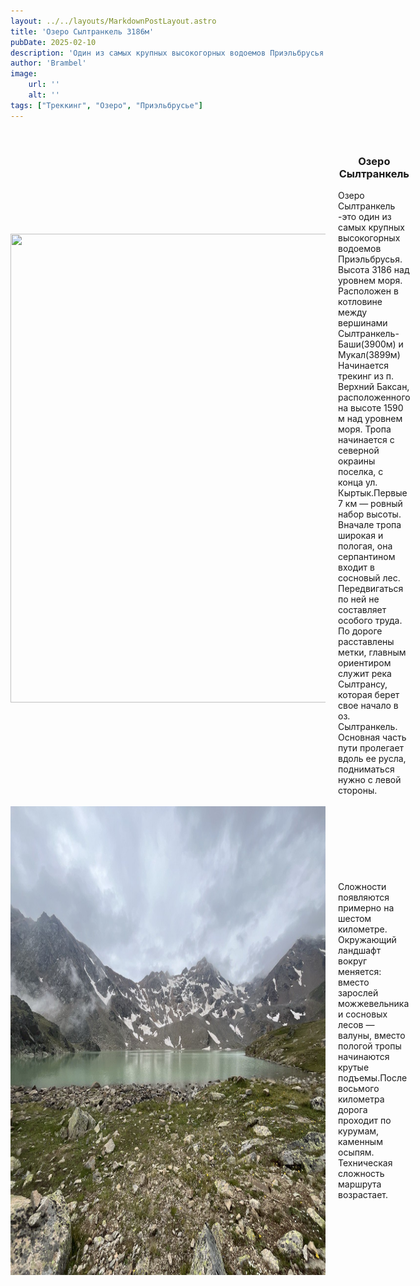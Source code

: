 ```yaml
---
layout: ../../layouts/MarkdownPostLayout.astro
title: 'Озеро Сылтранкель 3186м'
pubDate: 2025-02-10
description: 'Один из самых крупных высокогорных водоемов Приэльбрусья'
author: 'Brambel'
image:
    url: ''
    alt: ''
tags: ["Tреккинг", "Озеро", "Приэльбрусье"]
---
```




 

<br>

 
  

<div style="display: flex; align-items: center;">
<image src="/src/images/lake1.jpg" alt="" width="800" height="750"  style="margin-right: 20px;">
 <div>   <h3 style="text-align: center;">Озеро Сылтранкель</h3>
     Озеро Сылтранкель -это один из самых крупных высокогорных водоемов Приэльбрусья. Высота 3186 над уровнем моря. Расположен 
в котловине между вершинами Сылтранкель-Баши(3900м) и Мукал(3899м)
<br> Начинается трекинг из п. Верхний Баксан, расположенного на высоте 1590 м над уровнем моря. Тропа начинается с северной окраины поселка, с конца ул. Кыртык.Первые 7 км — ровный набор высоты. Вначале тропа широкая и пологая, она серпантином входит в сосновый лес. Передвигаться по ней не составляет особого труда. По дороге расставлены метки, главным ориентиром служит река Сылтрансу, которая берет свое начало в оз. Сылтранкель. Основная часть пути пролегает вдоль ее русла, подниматься нужно с левой стороны.
  </div>
</div>

 <br>

 
 <div style= "display: flex; align-items: center; ">
  <img width="800" height="750" style= "margin-right: 20px;"src="/src/images/lake6.jpg">
  <p>Сложности появляются примерно на шестом километре. Окружающий ландшафт вокруг  меняется: вместо зарослей можжевельника и сосновых лесов — валуны, вместо пологой тропы начинаются крутые подъемы.После восьмого километра дорога  проходит по курумам, каменным осыпям. Техническая сложность маршрута возрастает.</p>
</div>

 

